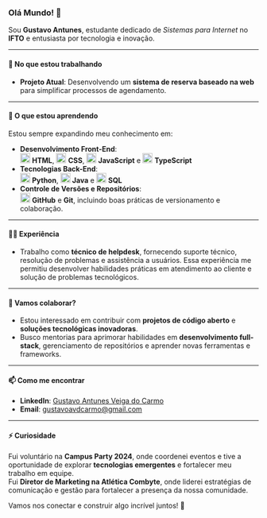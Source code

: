 ### Olá Mundo! 👋  

Sou **Gustavo Antunes**, estudante dedicado de *Sistemas para Internet* no **IFTO** e entusiasta por tecnologia e inovação.  

---

#### 🚀 **No que estou trabalhando**
- **Projeto Atual**: Desenvolvendo um **sistema de reserva baseado na web** para simplificar processos de agendamento.  

---

#### 🌱 **O que estou aprendendo**  
Estou sempre expandindo meu conhecimento em:  
- **Desenvolvimento Front-End**:  
  <img src="https://cdn.jsdelivr.net/gh/devicons/devicon/icons/html5/html5-original.svg" height="20"/> **HTML**, <img src="https://cdn.jsdelivr.net/gh/devicons/devicon/icons/css3/css3-original.svg" height="20"/> **CSS**, <img src="https://cdn.jsdelivr.net/gh/devicons/devicon/icons/javascript/javascript-original.svg" height="20"/> **JavaScript** e <img src="https://cdn.jsdelivr.net/gh/devicons/devicon/icons/typescript/typescript-original.svg" height="20"/> **TypeScript** 
- **Tecnologias Back-End**:  
  <img src="https://cdn.jsdelivr.net/gh/devicons/devicon/icons/python/python-original.svg" height="20"/> **Python**, <img src="https://cdn.jsdelivr.net/gh/devicons/devicon/icons/java/java-original.svg" height="20"/> **Java** e <img src="https://cdn.jsdelivr.net/gh/devicons/devicon/icons/mysql/mysql-original.svg" height="20"/> **SQL**  
- **Controle de Versões e Repositórios**:  
  <img src="https://cdn.jsdelivr.net/gh/devicons/devicon/icons/github/github-original.svg" height="20"/> **GitHub** e **Git**, incluindo boas práticas de versionamento e colaboração.  

---

#### 👨‍💻 **Experiência**  
- Trabalho como **técnico de helpdesk**, fornecendo suporte técnico, resolução de problemas e assistência a usuários. Essa experiência me permitiu desenvolver habilidades práticas em atendimento ao cliente e solução de problemas tecnológicos.  

---

#### 🤝 **Vamos colaborar?**  
- Estou interessado em contribuir com **projetos de código aberto** e **soluções tecnológicas inovadoras**.  
- Busco mentorias para aprimorar habilidades em **desenvolvimento full-stack**, gerenciamento de repositórios e aprender novas ferramentas e frameworks.  

---

#### 📫 **Como me encontrar**  
- **LinkedIn**: [Gustavo Antunes Veiga do Carmo](https://www.linkedin.com/in/gustavo-antunes-044534303/)  
- **Email**: [gustavoavdcarmo@gmail.com](mailto:gustavoavdcarmo@gmail.com)  

---

#### ⚡ **Curiosidade**
Fui voluntário na **Campus Party 2024**, onde coordenei eventos e tive a oportunidade de explorar **tecnologias emergentes** e fortalecer meu trabalho em equipe.  
Fui **Diretor de Marketing na Atlética Combyte**, onde liderei estratégias de comunicação e gestão para fortalecer a presença da nossa comunidade.

Vamos nos conectar e construir algo incrível juntos! 🌟  
